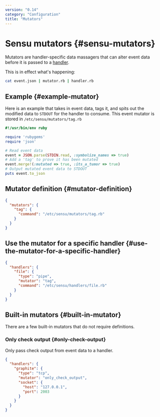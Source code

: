 ```yaml
---
version: "0.14"
category: "Configuration"
title: "Mutators"
---
```


# Sensu mutators {#sensu-mutators}

Mutators are handler-specific data massagers that can alter event data
before it is passed to a [handler](handlers).

This is in effect what's happening:

~~~ bash
cat event.json | mutator.rb | handler.rb
~~~

## Example {#example-mutator}

Here is an example that takes in event data, tags it, and spits out the
modified data to `STDOUT` for the handler to consume. This event mutator
is stored in `/etc/sensu/mutators/tag.rb`

~~~ ruby
#!/usr/bin/env ruby

require 'rubygems'
require 'json'

# Read event data
event = JSON.parse(STDIN.read, :symbolize_names => true)
# Add a 'tag' to prove it has been mutated
event.merge!(:mutated => true, :its_a_tumor => true)
# Output mutated event data to STDOUT
puts event.to_json
~~~

## Mutator definition {#mutator-definition}

~~~ json
{
  "mutators": {
    "tag": {
      "command": "/etc/sensu/mutators/tag.rb"
    }
  }
}
~~~

## Use the mutator for a specific handler {#use-the-mutator-for-a-specific-handler}

~~~ json
{
  "handlers": {
    "file": {
      "type": "pipe",
      "mutator": "tag",
      "command": "/etc/sensu/handlers/file.rb"
    }
  }
}
~~~

## Built-in mutators {#built-in-mutator}

There are a few built-in mutators that do not require definitions.

### Only check output {#only-check-output}

Only pass check output from event data to a handler.

~~~ json
{
  "handlers": {
    "graphite": {
      "type": "tcp",
      "mutator": "only_check_output",
      "socket": {
        "host": "127.0.0.1",
        "port": 2003
      }
    }
  }
}
~~~
